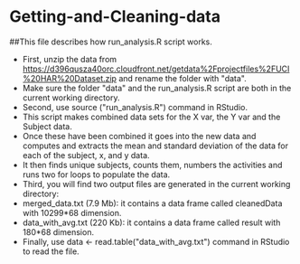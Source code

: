 # Getting-and-Cleaning-data
##This file describes how run_analysis.R script works.
*	First, unzip the data from https://d396qusza40orc.cloudfront.net/getdata%2Fprojectfiles%2FUCI%20HAR%20Dataset.zip and rename the folder with "data".
*	Make sure the folder "data" and the run_analysis.R script are both in the current working directory.
*	Second, use source ("run_analysis.R") command in RStudio.
*	This script makes combined data sets for the X var, the Y var and the Subject data.
*	Once these have been combined it goes into the new data and computes and extracts the mean and standard deviation of the data for each of the subject, x, and y data.
*	It then finds unique subjects, counts them, numbers the activities and runs two for loops to populate the data.
*	Third, you will find two output files are generated in the current working directory:
  *	merged_data.txt (7.9 Mb): it contains a data frame called cleanedData with 10299*68 dimension.
  *	data_with_avg.txt (220 Kb): it contains a data frame called result with 180*68 dimension.
*	Finally, use data <- read.table("data_with_avg.txt") command in RStudio to read the file. 

